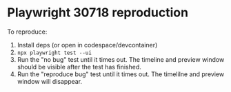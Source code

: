 # Playwright 30718 reproduction

To reproduce:

1. Install deps (or open in codespace/devcontainer)
2. `npx playwright test --ui`
3. Run the "no bug" test until it times out. The timeline and preview window should be visible after the test has finished.
4. Run the "reproduce bug" test until it times out. The timelilne and preview window will disappear.
